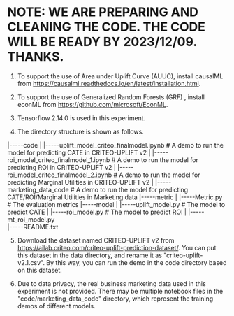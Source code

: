 
# NOTE: WE ARE PREPARING AND CLEANING THE CODE. THE CODE WILL BE READY BY 2023/12/09. THANKS.


1. To support the use of Area under Uplift Curve (AUUC), install causalML from https://causalml.readthedocs.io/en/latest/installation.html.

2. To support the use of Generalized Random Forests (GRF) , install econML from https://github.com/microsoft/EconML.

3. Tensorflow 2.14.0 is used in this experiment.

4. The directory structure is shown as follows.

|-----code
|     |-----uplift_model_criteo_finalmodel.ipynb       # A demo to run the model for predicting CATE in CRITEO-UPLIFT v2
|     |-----roi_model_criteo_finalmodel_1.ipynb        # A demo to run the model for predicting ROI in CRITEO-UPLIFT v2
|     |-----roi_model_criteo_finalmodel_2.ipynb        # A demo to run the model for predicting Marginal Utilities in CRITEO-UPLIFT v2
|     |-----marketing_data_code                        # A demo to run the model for predicting CATE/ROI/Marginal Utilities in Marketing data
|-----metric
|     |-----Metric.py                                  # The evaluation metrics
|-----model
|     |-----uplift_model.py                            # The model to predict CATE
|     |-----roi_model.py                               # The model to predict ROI
|     |-----mt_roi_model.py                           
|-----README.txt

5. Download the dataset named CRITEO-UPLIFT v2 from https://ailab.criteo.com/criteo-uplift-prediction-dataset/. You can put this dataset in the data directory, and rename it as "criteo-uplift-v2.1.csv". By this way, you can run the demo in the code directory based on this dataset.

6. Due to data privacy, the real business marketing data used in this experiment is not provided. There may be multiple notebook files in the "code/marketing_data_code" directory, which represent the training demos of different models.
